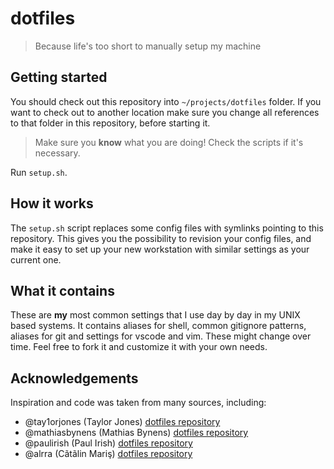 # dotfiles

> Because life's too short to manually setup my machine

## Getting started

You should check out this repository into `~/projects/dotfiles` folder.
If you want to check out to another location make sure you change all references to that folder in this repository, before starting it.

> Make sure you **know** what you are doing! Check the scripts if it's necessary.

Run `setup.sh`.

## How it works

The `setup.sh` script replaces some config files with symlinks pointing to this repository.
This gives you the possibility to revision your config files, and make it easy to set up your new workstation with similar settings as your current one.

## What it contains

These are **my** most common settings that I use day by day in my UNIX based systems.
It contains aliases for shell, common gitignore patterns, aliases for git and settings for vscode and vim.
These might change over time.
Feel free to fork it and customize it with your own needs.

## Acknowledgements

Inspiration and code was taken from many sources, including:

* @tay1orjones (Taylor Jones)  [dotfiles repository](https://github.com/tay1orjones/dotfiles)
* @mathiasbynens (Mathias Bynens) [dotfiles repository](https://github.com/mathiasbynens/dotfiles)
* @paulirish (Paul Irish) [dotfiles repository](https://github.com/paulirish/dotfiles)
* @alrra (Cãtãlin Mariş) [dotfiles repository](https://github.com/alrra/dotfiles)
